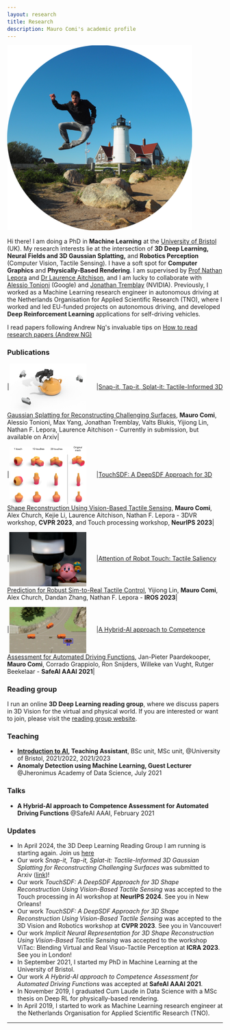 ```yaml
---
layout: research
title: Research
description: Mauro Comi's academic profile
---
```


<img id="img-profile" src="../img/jumping_me.png" alt="A picture of me jumping in front of a lighthouse">

Hi there! I am doing a PhD in **Machine Learning** at the [University of Bristol](https://www.bristol.ac.uk/) (UK). My research interests lie at the intersection of **3D Deep Learning, Neural Fields and 3D Gaussian Splatting,** and **Robotics Perception** (Computer Vision, Tactile Sensing). I have a soft spot for **Computer Graphics** and **Physically-Based Rendering**. I am supervised by [Prof Nathan Lepora](https://lepora.com/) and [Dr Laurence Aitchison](http://www.gatsby.ucl.ac.uk/~laurence/), and I am lucky to collaborate with [Alessio Tonioni](https://alessiotonioni.github.io/) (Google) and [Jonathan Tremblay](https://research.nvidia.com/person/jonathan-tremblay) (NVIDIA). Previously, I worked as a Machine Learning research engineer in autonomous driving at the Netherlands Organisation for Applied Scientific Research (TNO), where I worked and led EU-funded projects on autonomous driving, and developed **Deep Reinforcement Learning** applications for self-driving vehicles.

I read papers following Andrew Ng's invaluable tips on <a href="https://youtu.be/733m6qBH-jI">How to read research papers (Andrew NG)</a>

### Publications

|<img src="../img/research/snap_tap.png" width="180px" style="vertical-align:middle; margin-right:20px"> |[Snap-it, Tap-it, Splat-it: Tactile-Informed 3D Gaussian Splatting for Reconstructing Challenging Surfaces](https://arxiv.org/abs/2403.20275), **Mauro Comi**, Alessio Tonioni, Max Yang, Jonathan Tremblay, Valts Blukis, Yijiong Lin, Nathan F. Lepora, Laurence Aitchison - Currently in submission, but available on Arxiv|

|<img src="../img/research/results_increasing_touch.png" width="180px" style="vertical-align:middle; margin-right:20px"> |[TouchSDF: A DeepSDF Approach for 3D Shape Reconstruction Using Vision-Based Tactile Sensing](https://sites.google.com/view/cvpr2023-3d-vision-robotics/home?authuser=0), **Mauro Comi**, Alex Church, Kejie Li, Laurence Aitchison, Nathan F. Lepora - 3DVR workshop, **CVPR 2023**, and Touch processing workshop, **NeurIPS 2023**|

|<img src="../img/research/tactile_saliency.png" width="180px" style="vertical-align:middle; margin-right:20px"> |[Attention of Robot Touch: Tactile Saliency Prediction for Robust Sim-to-Real Tactile Control](https://arxiv.org/pdf/2307.14510.pdf), Yijiong Lin, **Mauro Comi**, Alex Church, Dandan Zhang, Nathan F. Lepora - **IROS 2023**|

|<img src="../img/research/safeai.png" width="180px" style="vertical-align:middle; margin-right:20px"> |[A Hybrid-AI approach to Competence Assessment for Automated Driving Functions](http://ceur-ws.org/Vol-2808/Paper_37.pdf), Jan-Pieter Paardekooper, **Mauro Comi**, Corrado Grappiolo, Ron Snijders, Willeke van Vught, Rutger Beekelaar - **SafeAI AAAI 2021**|

### Reading group

I run an online **3D Deep Learning reading group**, where we discuss papers in 3D Vision for the virtual and physical world. If you are interested or want to join, please visit the [reading group website](https://3d-deeplearning-rg.github.io/).  

### Teaching
- **[Introduction to AI](https://www.bris.ac.uk/unit-programme-catalogue/UnitDetails.jsa?ayrCode=22%2F23&unitCode=EMATM0044), Teaching Assistant**, BSc unit, MSc unit, @University of Bristol, 2021/2022, 2021/2023
- **Anomaly Detection using Machine Learning, Guest Lecturer** @Jheronimus Academy of Data Science, July 2021


### Talks
- **A Hybrid-AI approach to Competence Assessment for Automated Driving Functions** @SafeAI AAAI, February 2021

### Updates
- In April 2024, the 3D Deep Learning Reading Group I am running is starting again. Join us [here](https://3d-deeplearning-rg.github.io/)
- Our work *Snap-it, Tap-it, Splat-it: Tactile-Informed 3D Gaussian Splatting for Reconstructing Challenging Surfaces* was submitted to Arxiv ([link](https://arxiv.org/abs/2403.20275))! 
- Our work *TouchSDF: A DeepSDF Approach for 3D Shape Reconstruction Using Vision-Based Tactile Sensing* was accepted to the Touch processing in AI workshop at **NeurIPS 2024**. See you in New Orleans!
- Our work *TouchSDF: A DeepSDF Approach for 3D Shape Reconstruction Using Vision-Based Tactile Sensing* was accepted to the 3D Vision and Robotics workshop at **CVPR 2023**. See you in Vancouver!
- Our work *Implicit Neural Representation for 3D Shape Reconstruction Using Vision-Based Tactile Sensing* was accepted to the workshop ViTac: Blending Virtual and Real Visuo-Tactile Perception at **ICRA 2023**. See you in London!
- In September 2021, I started my PhD in Machine Learning at the University of Bristol.
- Our work *A Hybrid-AI approach to Competence Assessment for Automated Driving Functions* was accepted at **SafeAI AAAI 2021**.
- In November 2019, I graduated Cum Laude in Data Science with a MSc thesis on Deep RL for physically-based rendering.
- In April 2019, I started to work as Machine Learning research engineer at the Netherlands Organisation for Applied Scientific Research (TNO).

---